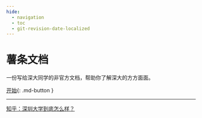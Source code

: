 ```yaml
---
hide:  
  - navigation  
  - toc
  - git-revision-date-localized
---
```


# 薯条文档

一份写给深大同学的非官方文档，帮助你了解深大的方方面面。





 [开始](guidebook/forFreshman/){:  .md-button }

---

[知乎：深圳大学到底怎么样？](https://www.zhihu.com/question/386528427/answer/2754795544)



